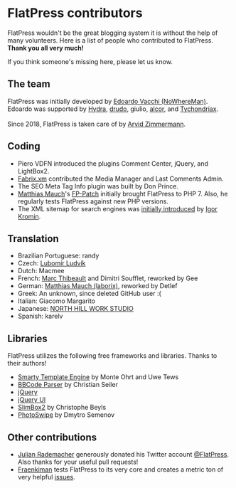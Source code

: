 # FlatPress contributors
FlatPress wouldn't be the great blogging system it is without the help of many volunteers. Here is a list of people who contributed to FlatPress. __Thank you all very much!__

If you think someone's missing here, please let us know.

## The team
FlatPress was initially developed by [Edoardo Vacchi (NoWhereMan)](https://github.com/evacchi "github.com/evacchi"). Edoardo was supported by [Hydra](http://hydra.clans.it/ "hydra.clans.it"), [drudo](https://drudotec.wordpress.com/ "drudotec.wordpress.com"), giulio, [alcor](http://alcor.altervista.org/ "alcor.altervista.org"), and [Tychondriax](http://tychondriax.altervista.org/blog/ "tychondriax.altervista.org").<br>
<br>
Since 2018, FlatPress is taken care of by [Arvid Zimmermann](https://github.com/azett "github.com/azett").

## Coding
- Piero VDFN introduced the plugins Comment Center, jQuery, and LightBox2.
- [Fabrix.xm](https://kirgroup.com/) contributed the Media Manager and Last Comments Admin.
- The SEO Meta Tag Info plugin was built by Don Prince.
- [Matthias Mauch](http://www.aadmm.org/)'s [FP-Patch](http://www.aadmm.org/fp-patch/) initially brought FlatPress to PHP 7. Also, he regularly tests FlatPress against new PHP versions.
- The XML sitemap for search engines was [initially introduced](https://www.igorkromin.net/index.php/2013/02/18/adding-a-google-compatible-sitemap-to-flatpress/) by [Igor Kromin](https://www.igorkromin.net/).

## Translation
- Brazilian Portuguese: randy
- Czech: [Lubomír Ludvík](http://flatpress.cz/)
- Dutch: Macmee
- French: [Marc Thibeault](https://github.com/MarcThibeault) and Dimitri Soufflet, reworked by Gee
- German: [Matthias Mauch (laborix)](http://www.aadmm.org/), reworked by Detlef
- Greek: An unknown, since deleted GitHub user :(
- Italian: Giacomo Margarito
- Japanese: [NORTH HILL WORK STUDIO](https://nhws.localinfo.jp/)
- Spanish: karelv

## Libraries
FlatPress utilizes the following free frameworks and libraries. Thanks to their authors!
- [Smarty Template Engine](https://www.smarty.net/) by Monte Ohrt and Uwe Tews
- [BBCode Parser](http://christian-seiler.de/projekte/php/bbcode/) by Christian Seiler
- [jQuery](https://jquery.com/)
- [jQuery UI](https://jqueryui.com/)
- [SlimBox2](https://www.digitalia.be/software/slimbox2/) by Christophe Beyls
- [PhotoSwipe](https://photoswipe.com/) by Dmytro Semenov

## Other contributions
- [Julian Rademacher](https://moortaube.de/) generously donated his Twitter account [@FlatPress](https://twitter.com/FlatPress). Also thanks for your useful pull requests!
- [Fraenkiman](https://github.com/Fraenkiman) tests FlatPress to its very core and creates a metric ton of very helpful [issues](https://github.com/flatpressblog/flatpress/issues).
